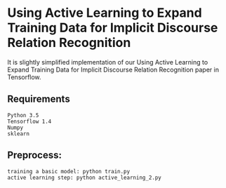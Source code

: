 Using Active Learning to Expand Training Data for Implicit Discourse Relation Recognition
=====

It is slightly simplified implementation of our Using Active Learning to Expand Training Data for Implicit Discourse Relation Recognition paper in Tensorflow.


Requirements
-----
	Python 3.5
	Tensorflow 1.4
	Numpy
	sklearn
  
Preprocess:
----
	training a basic model: python train.py 
  	active learning step: python active_learning_2.py
  
 
